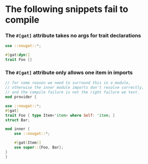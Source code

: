 # The following snippets fail to compile

### The `#[gat]` attribute takes no args for trait declarations

```rust ,compile_fail
use ::nougat::*;

#[gat(dyn)]
trait Foo {}
```

### The `#[gat]` attribute only allows one item in imports

```rust ,compile_fail
// for some reason we need to surround this in a module,
// otherwise the inner module imports don't resolve correctly,
// and the compile failure is not the right failure we test.
mod provider {

use ::nougat::*;
#[gat]
trait Foo { type Item<'item> where Self: 'item; }
struct Bar;

mod inner {
    use ::nougat::*;

    #[gat(Item)]
    use super::{Foo, Bar};
}
}

```

<!-- Templated by `cargo-generate` using https://github.com/danielhenrymantilla/proc-macro-template -->
